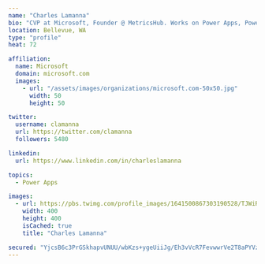 ```yaml
---
name: "Charles Lamanna"
bio: "CVP at Microsoft, Founder @ MetricsHub. Works on Power Apps, Power Automate, Power Virtual Agent, Common Data Service and Dynamics 365."
location: Bellevue, WA
type: "profile"
heat: 72

affiliation:
  name: Microsoft
  domain: microsoft.com
  images:
    - url: "/assets/images/organizations/microsoft.com-50x50.jpg"
      width: 50
      height: 50

twitter:
  username: clamanna
  url: https://twitter.com/clamanna
  followers: 5480

linkedin:
  url: https://www.linkedin.com/in/charleslamanna

topics:
  - Power Apps

images:
  - url: https://pbs.twimg.com/profile_images/1641500867303190528/TJWiRwMN_400x400.jpg
    width: 400
    height: 400
    isCached: true
    title: "Charles Lamanna"

secured: "YjcsB6c3PrGSkhapvUNUU/wbKzs+ygeUiiJg/Eh3vVcR7FevwwrVe2T8aPYVzXcPR6A/1mtw16TWMZu39afibDfKv5V9uhRQp5QYDSDrDc6ivlLetyG49nC+Jqluek6y2WVVmmR0Egy+HzYIRXJIGF2m6m5lgWHqWq1dOvCQlgGnrsMPLHUVPWd80aRVgbkqR1AB190vlJ6YimBo4SSxaKkJTlQs3KjVRyIKUkk1c9t4ckPW35M/rmZirxOup/USIA0nsAIlOW57vhVEcvAcx6dmQJOjh53nsdcAwevJZQ3p42yYnbT+oiMsOgMZWMBFP0Dnvz2lN3PqTtcgvWatyJuO+iHnI66VveMDFDiq9U9xoCo3bOXTMxnnXD2E/3yAhvJQH6y4VRDlxN39dwoGrxvH1NRltUTmX7FrAaLTvBs=;fzdHM9OJVRUOy1PQCoBcHQ=="
---
```


